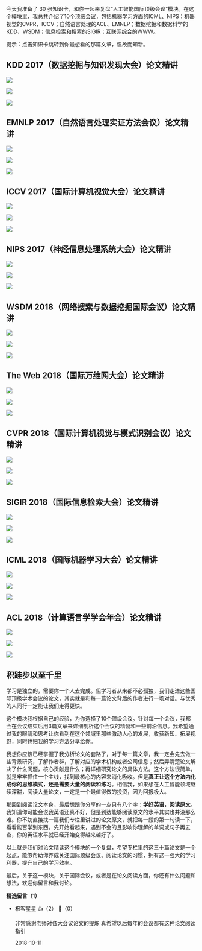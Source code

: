 今天我准备了 30 张知识卡，和你一起来复盘“人工智能国际顶级会议”模块。在这个模块里，我总共介绍了10个顶级会议，包括机器学习方面的ICML、NIPS；机器视觉的CVPR、ICCV；自然语言处理的ACL、EMNLP；数据挖掘和数据科学的KDD、WSDM；信息检索和搜索的SIGIR；互联网综合的WWW。

提示：点击知识卡跳转到你最想看的那篇文章，温故而知新。

## KDD 2017（数据挖掘与知识发现大会）论文精讲

[![](https://static001.geekbang.org/resource/image/10/06/10cb191bddde32920cfb9d48971ce806.jpg?wh=1138%2A449)](https://time.geekbang.org/column/article/159)

[![](https://static001.geekbang.org/resource/image/b7/cc/b77e0dd9b5422fc483605dfa18519fcc.jpg?wh=1141%2A547)](https://time.geekbang.org/column/article/391)

[![](https://static001.geekbang.org/resource/image/6e/42/6edea80c0a378d8e4a8196aa3cb34942.jpg?wh=1138%2A501)](https://time.geekbang.org/column/article/394)

## EMNLP 2017（自然语言处理实证方法会议）论文精讲

[![](https://static001.geekbang.org/resource/image/99/0c/998b153a3e799873d0a74490b073170c.jpg?wh=1139%2A453)](https://time.geekbang.org/column/article/397)

[![](https://static001.geekbang.org/resource/image/32/d5/32bbe7013a33e4e6f4902e465104edd5.jpg?wh=1144%2A555)](https://time.geekbang.org/column/article/658)

[![](https://static001.geekbang.org/resource/image/76/3b/767fc3b2298a9705c7b2f731c7b12f3b.jpg?wh=1147%2A502)](https://time.geekbang.org/column/article/661)

## ICCV 2017（国际计算机视觉大会）论文精讲

[![](https://static001.geekbang.org/resource/image/55/38/55eb3ea8693c70200aafd3f5f4277038.jpg?wh=1135%2A518)](https://time.geekbang.org/column/article/2681)

[![](https://static001.geekbang.org/resource/image/fb/2f/fbb4b50ec209879b3d1e1da5a426212f.jpg?wh=1147%2A586)](https://time.geekbang.org/column/article/2717)

[![](https://static001.geekbang.org/resource/image/e2/03/e2bd4edfd5d3cc2b818d9e371584fe03.jpg?wh=1141%2A502)](https://time.geekbang.org/column/article/2782)

## NIPS 2017（神经信息处理系统大会）论文精讲

[![](https://static001.geekbang.org/resource/image/61/2c/617ffdf73e8f41a36a11ac5ea5f0862c.jpg?wh=1137%2A506)](https://time.geekbang.org/column/article/2868)

[![](https://static001.geekbang.org/resource/image/11/27/115484986db70b94b363237a09d3d227.jpg?wh=1142%2A540)](https://time.geekbang.org/column/article/2941)

[![](https://static001.geekbang.org/resource/image/28/2a/2811bcf14a2e16759d6afaa8e15dcc2a.jpg?wh=1138%2A495)](https://time.geekbang.org/column/article/3211)

## WSDM 2018（网络搜索与数据挖掘国际会议）论文精讲

[![](https://static001.geekbang.org/resource/image/80/ae/809abe856cc2482c2b8f80728dda82ae.jpg?wh=1137%2A508)](https://time.geekbang.org/column/article/3946)

[![](https://static001.geekbang.org/resource/image/5b/ec/5b47edfe3db4fec97e5b1975bdc983ec.jpg?wh=1146%2A523)](https://time.geekbang.org/column/article/3961)

[![](https://static001.geekbang.org/resource/image/e6/d5/e6d5f263155a9d7e8a964516dedfa4d5.jpg?wh=1142%2A490)](https://time.geekbang.org/column/article/4024)

## The Web 2018（国际万维网大会）论文精讲

[![](https://static001.geekbang.org/resource/image/40/f7/40c75bfcf277690085923effd015e1f7.jpg?wh=1138%2A515)](https://time.geekbang.org/column/article/8106)

[![](https://static001.geekbang.org/resource/image/7d/95/7d273597ba638065e3b1286e07a4e495.jpg?wh=1134%2A541)](https://time.geekbang.org/column/article/8234)

[![](https://static001.geekbang.org/resource/image/80/9d/80b6558a51f71d7fc5eda9b3a31f5a9d.jpg?wh=1154%2A502)](https://time.geekbang.org/column/article/8293)

## CVPR 2018（国际计算机视觉与模式识别会议）论文精讲

[![](https://static001.geekbang.org/resource/image/45/86/45b1fa4c83680b7be3e2247298a33086.jpg?wh=1140%2A519)](https://time.geekbang.org/column/article/12010)

[![](https://static001.geekbang.org/resource/image/ab/75/ab3714f22d7729600aaaa2fff2c8fa75.jpg?wh=1138%2A544)](https://time.geekbang.org/column/article/12100)

[![](https://static001.geekbang.org/resource/image/a8/9b/a867d7e402b26eef0ac152e24dc90a9b.jpg?wh=1136%2A495)](https://time.geekbang.org/column/article/12190)

## SIGIR 2018（国际信息检索大会）论文精讲

[![](https://static001.geekbang.org/resource/image/e9/ba/e9384d0b367a2a54570b345acd7bf2ba.jpg?wh=1145%2A510)](https://time.geekbang.org/column/article/11367)

[![](https://static001.geekbang.org/resource/image/11/13/11039fa5ef4bae821c3b0e2313195f13.jpg?wh=1139%2A543)](https://time.geekbang.org/column/article/11636)

[![](https://static001.geekbang.org/resource/image/c2/dc/c21379bb9909723a3f1df50aa33fd9dc.jpg?wh=1137%2A502)](https://time.geekbang.org/column/article/11851)

## ICML 2018（国际机器学习大会）论文精讲

[![](https://static001.geekbang.org/resource/image/6a/80/6aa4bbbe32cd70673416c1cd31705280.jpg?wh=1146%2A516)](https://time.geekbang.org/column/article/12443)

[![](https://static001.geekbang.org/resource/image/d3/6b/d3bffb14410259a1ca768447bd41f36b.jpg?wh=1136%2A590)](https://time.geekbang.org/column/article/12648)

[![](https://static001.geekbang.org/resource/image/09/2e/09dadd6ef090c20da82ba628caf5f52e.jpg?wh=1146%2A496)](https://time.geekbang.org/column/article/12834)

## ACL 2018（计算语言学学会年会）论文精讲

[![](https://static001.geekbang.org/resource/image/ad/4f/adc4f44971972753870205b15016244f.jpg?wh=1149%2A510)](http://uhttps://time.geekbang.org/column/article/13014)

[![](https://static001.geekbang.org/resource/image/7c/77/7c2fca243d7761290af3286f7f20fa77.jpg?wh=1146%2A544)](https://time.geekbang.org/column/article/13193)

[![](https://static001.geekbang.org/resource/image/80/fd/8093da74b265592edd46f74dcb8f53fd.jpg?wh=1138%2A504)](https://time.geekbang.org/column/article/13276)

## 积跬步以至千里

学习是独立的，需要你一个人去完成。但学习者从来都不必孤独，我们走进这些国际顶级学术会议的论文，其实就是和每一篇论文背后的作者进行一场对话。与优秀的人同行一定能让我们走得更快。

这个模块我根据自己的经验，为你选择了10个顶级会议。针对每一个会议，我都会在会议结束后用3篇文章来详细剖析这个会议的精髓和一些前沿信息。我希望通过我的眼睛和思考让你看到在这个领域里那些激动人心的发展，收获新知、拓展视野，同时也把我的学习方法分享给你。

我想你应该已经掌握了我分析论文的套路了，对于每一篇文章，我一定会先去做一些背景研究，了解作者群，了解对应的学术机构或者公司信息；然后弄清楚论文解决了什么问题，核心贡献是什么；再详细研究论文的具体方法。这个方法很简单，就是牢牢抓住一个主线，找到最核心的内容来消化吸收。但是**真正让这个方法内化成你的思维模式，还是需要大量的阅读和练习**。相信我，如果想在人工智能领域继续深耕，阅读大量论文，一定是一个最值得做的投资，因为回报极大。

那回到阅读论文本身，最后想跟你分享的一点只有八个字：**学好英语，阅读原文**。我知道你可能会说我英语还真不好，但是到达能够阅读原文的水平其实也并没那么难。你不妨直接找一篇我们专栏里讲过的论文原文，就把每一段的第一句读一下，看看能否学到东西。先开始看起来，遇到不会的且影响你理解的单词或句子再去查，你的英语水平就已经开始变得越来越好了。

以上就是我们对论文精读这个模块的一个复盘，希望专栏里的这三十篇论文是一个起点，能够帮助你养成关注国际顶级会议、阅读论文的习惯，拥有这一强大的学习利器，提升自己的学习效率。

最后，关于这一模块，关于国际会议，或者是在论文阅读方面，你还有什么问题和想法，欢迎你留言和我讨论。
<div><strong>精选留言（1）</strong></div><ul>
<li><span>极客星星</span> 👍（2） 💬（0）<p>非常感谢老师对各大会议论文的提炼  真希望以后每年的会议都有这种论文阅读指引</p>2018-10-11</li><br/>
</ul>